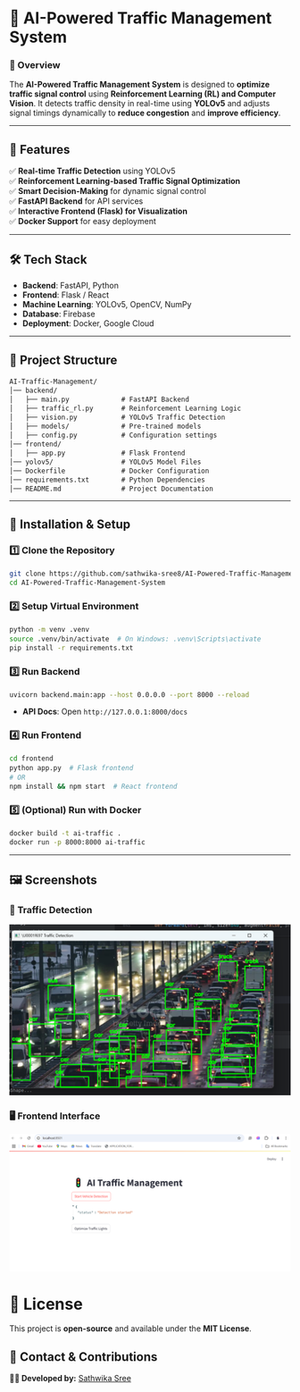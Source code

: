 
# 🚦 AI-Powered Traffic Management System  

### **📌 Overview**  
The **AI-Powered Traffic Management System** is designed to **optimize traffic signal control** using **Reinforcement Learning (RL) and Computer Vision**. It detects traffic density in real-time using **YOLOv5** and adjusts signal timings dynamically to **reduce congestion** and **improve efficiency**.

---

## **🌟 Features**
✅ **Real-time Traffic Detection** using YOLOv5  
✅ **Reinforcement Learning-based Traffic Signal Optimization**  
✅ **Smart Decision-Making** for dynamic signal control  
✅ **FastAPI Backend** for API services  
✅ **Interactive Frontend (Flask) for Visualization**  
✅ **Docker Support** for easy deployment  

---

## **🛠 Tech Stack**
- **Backend**: FastAPI, Python  
- **Frontend**: Flask / React  
- **Machine Learning**: YOLOv5, OpenCV, NumPy  
- **Database**: Firebase  
- **Deployment**: Docker, Google Cloud  

---

## **📂 Project Structure**
```
AI-Traffic-Management/
│── backend/
│   ├── main.py             # FastAPI Backend
│   ├── traffic_rl.py       # Reinforcement Learning Logic
│   ├── vision.py           # YOLOv5 Traffic Detection
│   ├── models/             # Pre-trained models
│   ├── config.py           # Configuration settings
│── frontend/
│   ├── app.py              # Flask Frontend
│── yolov5/                 # YOLOv5 Model Files
│── Dockerfile              # Docker Configuration
│── requirements.txt        # Python Dependencies
│── README.md               # Project Documentation
```

---

## **🚀 Installation & Setup**
### **1️⃣ Clone the Repository**
```bash
git clone https://github.com/sathwika-sree8/AI-Powered-Traffic-Management-System.git
cd AI-Powered-Traffic-Management-System
```

### **2️⃣ Setup Virtual Environment**
```bash
python -m venv .venv
source .venv/bin/activate  # On Windows: .venv\Scripts\activate
pip install -r requirements.txt
```

### **3️⃣ Run Backend**
```bash
uvicorn backend.main:app --host 0.0.0.0 --port 8000 --reload
```
- **API Docs**: Open `http://127.0.0.1:8000/docs`

### **4️⃣ Run Frontend**
```bash
cd frontend
python app.py  # Flask frontend
# OR
npm install && npm start  # React frontend
```

### **5️⃣ (Optional) Run with Docker**
```bash
docker build -t ai-traffic .
docker run -p 8000:8000 ai-traffic
```

---

## **🖼 Screenshots**
### 🚦 Traffic Detection 
![Traffic Detection](https://github.com/sathwika-sree8/AI-Powered-Traffic-Management-System/blob/main/vehicles%20detection.png?raw=true)

### 🖥️ Frontend Interface
![Frontend](https://github.com/sathwika-sree8/AI-Powered-Traffic-Management-System/blob/main/AI%20Traffic%20Management.png?raw=true)



# **📜 License**
This project is **open-source** and available under the **MIT License**.


## **💬 Contact & Contributions**
**👩‍💻 Developed by:** [Sathwika Sree](https://github.com/sathwika-sree8)  

